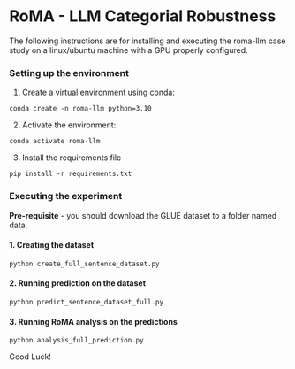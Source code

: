 

# RoMA - LLM Categorial Robustness

The following instructions are for installing and executing the roma-llm case study on a linux/ubuntu machine with a GPU properly configured.

### Setting up the environment
1. Create a virtual environment using conda:

`conda create -n roma-llm python=3.10`

2. Activate the environment:

`conda activate roma-llm`

3. Install the requirements file

`pip install -r requirements.txt`

### Executing the experiment

**Pre-requisite** - you should download the GLUE dataset to a folder named data.

#### 1. Creating the dataset

`python create_full_sentence_dataset.py`

#### 2. Running prediction on the dataset

`python predict_sentence_dataset_full.py`

#### 3. Running RoMA analysis on the predictions

`python analysis_full_prediction.py`

Good Luck!
